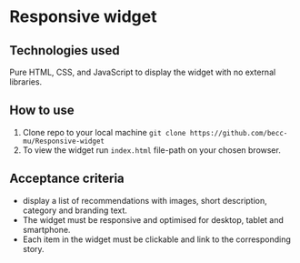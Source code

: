 # Responsive widget

## Technologies used

Pure HTML, CSS, and JavaScript to display the widget with no external libraries.

## How to use

1. Clone repo to your local machine `git clone https://github.com/becc-mu/Responsive-widget`
2. To view the widget run `index.html` file-path on your chosen browser.

## Acceptance criteria

* display a list of recommendations with images, short description, category and branding text.
* The widget must be responsive and optimised for desktop, tablet and smartphone.
* Each item in the widget must be clickable and link to the corresponding story.
